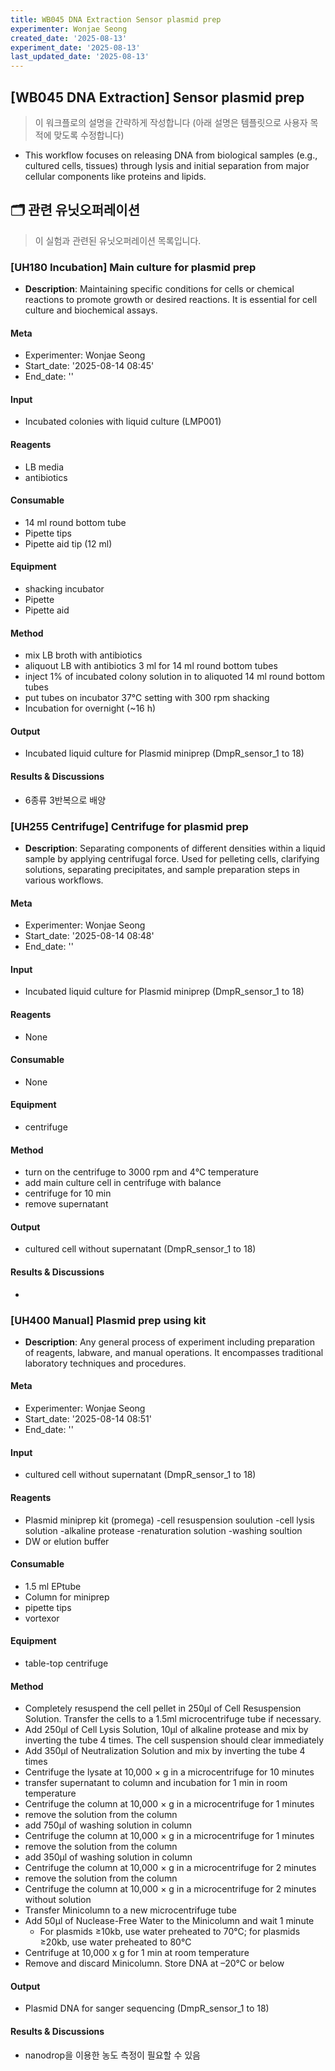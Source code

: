 ```yaml
---
title: WB045 DNA Extraction Sensor plasmid prep
experimenter: Wonjae Seong
created_date: '2025-08-13'
experiment_date: '2025-08-13'
last_updated_date: '2025-08-13'
---
```


## [WB045 DNA Extraction] Sensor plasmid prep
> 이 워크플로의 설명을 간략하게 작성합니다 (아래 설명은 템플릿으로 사용자 목적에 맞도록 수정합니다)
- This workflow focuses on releasing DNA from biological samples (e.g., cultured cells, tissues) through lysis and initial separation from major cellular components like proteins and lipids.

## 🗂️ 관련 유닛오퍼레이션
> 이 실험과 관련된 유닛오퍼레이션 목록입니다.
> <!-- UNITOPERATION_LIST_START -->
>


### [UH180 Incubation] Main culture for plasmid prep

- **Description**: Maintaining specific conditions for cells or chemical reactions to promote growth or desired reactions. It is essential for cell culture and biochemical assays.

#### Meta
- Experimenter: Wonjae Seong
- Start_date: '2025-08-14 08:45'
- End_date: ''

#### Input
- Incubated colonies with liquid culture (LMP001)

#### Reagents

- LB media
- antibiotics

#### Consumable

- 14 ml round bottom tube
- Pipette tips
- Pipette aid tip (12 ml)


#### Equipment

- shacking incubator
- Pipette
- Pipette aid


#### Method

- mix LB broth with antibiotics
- aliquout LB with antibiotics 3 ml for 14 ml round bottom tubes
- inject 1% of incubated colony solution in to aliquoted 14 ml round bottom tubes
- put tubes on incubator 37℃ setting with 300 rpm shacking
- Incubation for overnight (~16 h)

#### Output

- Incubated liquid culture for Plasmid miniprep (DmpR_sensor_1 to 18)

#### Results & Discussions
- 6종류 3반복으로 배양



### [UH255 Centrifuge] Centrifuge for plasmid prep

- **Description**: Separating components of different densities within a liquid sample by applying centrifugal force. Used for pelleting cells, clarifying solutions, separating precipitates, and sample preparation steps in various workflows.

#### Meta
- Experimenter: Wonjae Seong
- Start_date: '2025-08-14 08:48'
- End_date: ''

#### Input
- Incubated liquid culture for Plasmid miniprep (DmpR_sensor_1 to 18)

#### Reagents

- None

#### Consumable

- None

#### Equipment

- centrifuge

#### Method

- turn on the centrifuge to 3000 rpm and 4℃ temperature
- add main culture cell in centrifuge with balance
- centrifuge for 10 min
- remove supernatant

#### Output

- cultured cell without supernatant (DmpR_sensor_1 to 18)


#### Results & Discussions
- 




### [UH400 Manual] Plasmid prep using kit

- **Description**: Any general process of experiment including preparation of reagents, labware, and manual operations. It encompasses traditional laboratory techniques and procedures.

#### Meta
- Experimenter: Wonjae Seong
- Start_date: '2025-08-14 08:51'
- End_date: ''

#### Input
- cultured cell without supernatant (DmpR_sensor_1 to 18)

#### Reagents

- Plasmid miniprep kit (promega)
    -cell resuspension soulution
    -cell lysis solution
    -alkaline protease
    -renaturation solution
    -washing soultion
- DW or elution buffer

#### Consumable

- 1.5 ml EPtube
- Column for miniprep
- pipette tips
- vortexor

#### Equipment

- table-top centrifuge

#### Method

- Completely resuspend the cell pellet in 250µl of Cell Resuspension
Solution. Transfer the cells to a 1.5ml microcentrifuge tube if necessary.
- Add 250µl of Cell Lysis Solution, 10µl of alkaline protease and mix by inverting the tube 4 times. The cell suspension should clear immediately 
- Add 350µl of Neutralization Solution and mix by inverting the tube 4 times
- Centrifuge the lysate at 10,000 × g in a microcentrifuge for 10 minutes
- transfer supernatant to column and incubation for 1 min in room temperature
- Centrifuge the column at 10,000 × g in a microcentrifuge for 1 minutes
- remove the solution from the column
- add 750µl of washing solution in column
- Centrifuge the column at 10,000 × g in a microcentrifuge for 1 minutes
- remove the solution from the column
- add 350µl of washing solution in column
- Centrifuge the column at 10,000 × g in a microcentrifuge for 2 minutes
- remove the solution from the column
- Centrifuge the column at 10,000 × g in a microcentrifuge for 2 minutes without solution
- Transfer Minicolumn to a new microcentrifuge tube
- Add 50µl of Nuclease-Free Water to the Minicolumn and wait 1 minute
    - For plasmids ≥10kb, use water preheated to 70°C; for plasmids ≥20kb, use water preheated to
80°C
- Centrifuge at 10,000 x g for 1 min at room temperature
- Remove and discard Minicolumn. Store DNA at –20°C or below

#### Output
- Plasmid DNA for sanger sequencing (DmpR_sensor_1 to 18)

#### Results & Discussions
- nanodrop을 이용한 농도 측정이 필요할 수 있음

> <!-- UNITOPERATION_LIST_END -->
